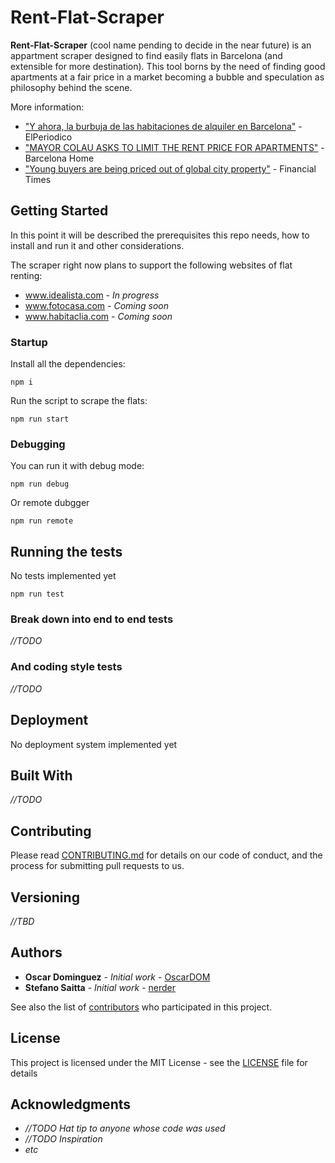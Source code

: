 # Rent-Flat-Scraper

**Rent-Flat-Scraper** (cool name pending to decide in the near future) is an appartment scraper designed to find easily flats in Barcelona (and extensible for more destination). This tool borns by the need of finding good apartments at a fair price in a market becoming a bubble and speculation as philosophy behind the scene.

More information:
* ["Y ahora, la burbuja de las habitaciones de alquiler en Barcelona"](https://www.elperiodico.com/es/barcelona/20180527/burbuja-habitaciones-alquiler-barcelona-6840378) - ElPeriodico
* ["MAYOR COLAU ASKS TO LIMIT THE RENT PRICE FOR APARTMENTS"](http://barcelona-home.com/events-and-guide/event/mayor-colau-asks-to-limit-the-rent-price-for-apartments/) - Barcelona Home
* ["Young buyers are being priced out of global city property"](https://www.ft.com/content/4b3f06aa-3e79-11e8-bcc8-cebcb81f1f90) - Financial Times

## Getting Started
In this point it will be described the prerequisites this repo needs, how to install and run it and other considerations.

The scraper right now plans to support the following websites of flat renting:
* www.idealista.com - *In progress*
* www.fotocasa.com - *Coming soon*
* www.habitaclia.com - *Coming soon*

### Startup

Install all the dependencies: 

```
npm i
```

Run the script to scrape the flats:

```
npm run start
```

### Debugging

You can run it with debug mode:

```
npm run debug
```

Or remote dubgger

```
npm run remote
```


## Running the tests

No tests implemented yet

```
npm run test
```

### Break down into end to end tests

*//TODO*

### And coding style tests

*//TODO*


## Deployment

No deployment system implemented yet

## Built With

*//TODO*

## Contributing

Please read [CONTRIBUTING.md](https://github.com/dominguezcelada/rent-flat-scraper/blob/master/CONTRIBUTING.md) for details on our code of conduct, and the process for submitting pull requests to us.

## Versioning

*//TBD*

## Authors

* **Oscar Dominguez** - *Initial work* - [OscarDOM](https://github.com/dominguezcelada)
* **Stefano Saitta** - *Initial work* - [nerder](https://github.com/nerder)

See also the list of [contributors](https://github.com/dominguezcelada/rent-flat-scraper/contributors) who participated in this project.

## License

This project is licensed under the MIT License - see the [LICENSE](https://github.com/dominguezcelada/rent-flat-scraper/blob/master/LICENSE) file for details

## Acknowledgments

* *//TODO Hat tip to anyone whose code was used*
* *//TODO Inspiration*
* *etc*

